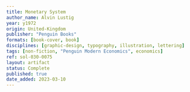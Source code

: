 ```yaml
---
title: Monetary System
author_name: Alvin Lustig
year: y1972
origin: United-Kingdom
publisher: "Penguin Books"
formats: [book-cover, book]
disciplines: [graphic-design, typography, illustration, lettering]
tags: [non-fiction, "Penguin Modern Economics", economics]
ref: sol-030-0075
layout: artifact
status: Complete
published: true
date_added: 2023-03-10
---
```

